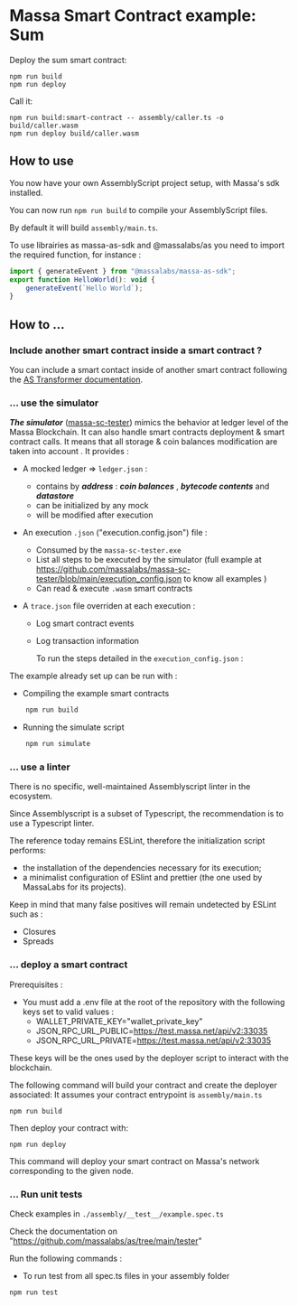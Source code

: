 # Massa Smart Contract example: Sum

Deploy the sum smart contract:

    npm run build
    npm run deploy

Call it:

    npm run build:smart-contract -- assembly/caller.ts -o build/caller.wasm
    npm run deploy build/caller.wasm

## How to use

You now have your own AssemblyScript project setup, with Massa's sdk installed.

You can now run `npm run build` to compile your AssemblyScript files.

By default it will build `assembly/main.ts`.

To use librairies as massa-as-sdk and @massalabs/as you need to import the required function, for instance :

```jsx
import { generateEvent } from "@massalabs/massa-as-sdk";
export function HelloWorld(): void {
    generateEvent(`Hello World`);
}
```

## How to …

### Include another smart contract inside a smart contract ?

You can include a smart contact inside of another smart contract following the [AS Transformer documentation](https://github.com/massalabs/as/tree/main/transformer).

### ... use the simulator

**_The simulator_** ([massa-sc-tester](https://github.com/massalabs/massa-sc-tester)) mimics the behavior at ledger level of the Massa Blockchain.
It can also handle smart contracts deployment & smart contract calls. It means that all storage & coin balances modification are taken into account
.
It provides :

- A mocked ledger => `ledger.json` :

  - contains by **_address_** : **_coin balances_** , **_bytecode contents_** and **_datastore_**
  - can be initialized by any mock
  - will be modified after execution

- An execution `.json` ("execution.config.json") file :

  - Consumed by the `massa-sc-tester.exe`
  - List all steps to be executed by the simulator (full example at <https://github.com/massalabs/massa-sc-tester/blob/main/execution_config.json> to know all examples )
  - Can read & execute `.wasm` smart contracts

- A `trace.json` file overriden at each execution :

  - Log smart contract events
  - Log transaction information

    To run the steps detailed in the `execution_config.json` :

The example already set up can be run with :

- Compiling the example smart contracts

```bash
    npm run build
```

- Running the simulate script

```bash
    npm run simulate
```

### ... use a linter

There is no specific, well-maintained Assemblyscript linter in the ecosystem.

Since Assemblyscript is a subset of Typescript, the recommendation is to use a Typescript linter.

The reference today remains ESLint, therefore the initialization script performs:

- the installation of the dependencies necessary for its execution;
- a minimalist configuration of ESlint and prettier (the one used by MassaLabs for its projects).

Keep in mind that many false positives will remain undetected by ESLint such as :

- Closures
- Spreads

### ... deploy a smart contract

Prerequisites :

- You must add a .env file at the root of the repository with the following keys set to valid values :
  - WALLET_PRIVATE_KEY="wallet_private_key"
  - JSON_RPC_URL_PUBLIC=<https://test.massa.net/api/v2:33035>
  - JSON_RPC_URL_PRIVATE=<https://test.massa.net/api/v2:33035>

These keys will be the ones used by the deployer script to interact with the blockchain.

The following command will build your contract and create the deployer associated:
It assumes your contract entrypoint is `assembly/main.ts`

```shell
npm run build
```

Then deploy your contract with:

```shell
npm run deploy
```

This command will deploy your smart contract on Massa's network corresponding to the given node.

### ... Run unit tests

Check examples in `./assembly/__test__/example.spec.ts`

Check the documentation on "https://github.com/massalabs/as/tree/main/tester"

Run the following commands :

- To run test from all spec.ts files in your assembly folder

```shell
npm run test
```
